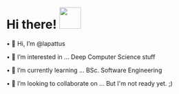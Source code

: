 # Hi there! <img src="https://media.giphy.com/media/hvRJCLFzcasrR4ia7z/giphy.gif" width="50px">

• 👋 Hi, I’m @lapattus

• 👀 I’m interested in ... Deep Computer Science stuff

• 🌱 I’m currently learning ... BSc. Software Engineering

• 💞️ I’m looking to collaborate on ... But I'm not ready yet. ;)
